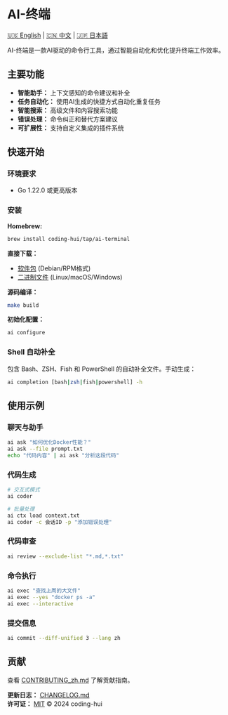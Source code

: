 # AI-终端

[🇺🇸 English](./README.md) | [🇨🇳 中文](./README_zh.md) | [🇯🇵 日本語](./README_ja.md)

AI-终端是一款AI驱动的命令行工具，通过智能自动化和优化提升终端工作效率。

## 主要功能

- **智能助手：** 上下文感知的命令建议和补全
- **任务自动化：** 使用AI生成的快捷方式自动化重复任务
- **智能搜索：** 高级文件和内容搜索功能
- **错误处理：** 命令纠正和替代方案建议
- **可扩展性：** 支持自定义集成的插件系统

## 快速开始

### 环境要求

- Go 1.22.0 或更高版本

### 安装

**Homebrew:**
```bash
brew install coding-hui/tap/ai-terminal
```

**直接下载：**
- [软件包][releases] (Debian/RPM格式)
- [二进制文件][releases] (Linux/macOS/Windows)

[releases]: https://github.com/coding-hui/ai-terminal/releases

**源码编译：**
```bash
make build
```

**初始化配置：**
```bash
ai configure
```

### Shell 自动补全

包含 Bash、ZSH、Fish 和 PowerShell 的自动补全文件。手动生成：
```bash
ai completion [bash|zsh|fish|powershell] -h
```

## 使用示例

### 聊天与助手
```bash
ai ask "如何优化Docker性能？"
ai ask --file prompt.txt
echo "代码内容" | ai ask "分析这段代码"
```

### 代码生成
```bash
# 交互式模式
ai coder

# 批量处理
ai ctx load context.txt
ai coder -c 会话ID -p "添加错误处理"
```

### 代码审查
```bash
ai review --exclude-list "*.md,*.txt"
```

### 命令执行
```bash
ai exec "查找上周的大文件"
ai exec --yes "docker ps -a"
ai exec --interactive
```

### 提交信息
```bash
ai commit --diff-unified 3 --lang zh
```

## 贡献

查看 [CONTRIBUTING_zh.md](CONTRIBUTING_zh.md) 了解贡献指南。

**更新日志：** [CHANGELOG.md](CHANGELOG.md)  
**许可证：** [MIT](LICENSE) © 2024 coding-hui
